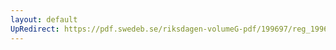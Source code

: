 ```yaml
---
layout: default
UpRedirect: https://pdf.swedeb.se/riksdagen-volumeG-pdf/199697/reg_199697/reg_199697_0209.pdf
---
```

